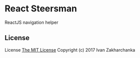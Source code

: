 # React Steersman

ReactJS navigation helper

## License
License [The MIT License](http://opensource.org/licenses/MIT)
Copyright (c) 2017 Ivan Zakharchanka